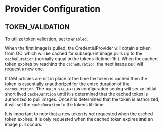 # Provider Configuration

## TOKEN_VALIDATION

To utilize token validation, set to `enabled`.

When the first image is pulled, the CredentialProvider will obtain a token from OCI which will be cached for subsequent image pulls up to the `cacheDuration` (normally equal to the tokens lifetime: 1hr).  When the cached token expires by reaching the `cacheDuration`, the next image pull will request a new one.

If IAM policies are not in place at the time the token is cached then the token is essentially unauthorized for the entire duration of the `cacheDuration`.  The `TOKEN_VALIDATION` configuration setting will set an initial short lived `cacheDuration` until it is determined that the cached token is authorized to pull images.  Once it is determined that the token is authorized, it will set the `cacheDuration` to the tokens lifetime.

It is important to note that a new token is _not_ requested when the cached token expires.  It is only requested when the cached token expires **and** an image pull occurs.